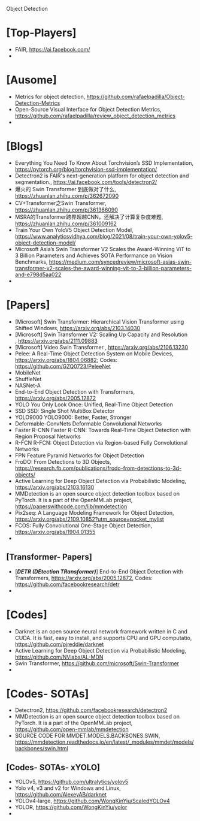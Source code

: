 Object Detection

# [Top-Players]
+ FAIR, https://ai.facebook.com/
+ 


# [Ausome]
+ Metrics for object detection, https://github.com/rafaelpadilla/Object-Detection-Metrics
+ Open-Source Visual Interface for Object Detection Metrics, https://github.com/rafaelpadilla/review_object_detection_metrics
+ 


# [Blogs]
+ Everything You Need To Know About Torchvision’s SSD Implementation, https://pytorch.org/blog/torchvision-ssd-implementation/
+ Detectron2 is FAIR's next-generation platform for object detection and segmentation., https://ai.facebook.com/tools/detectron2/
+ 爆火的 Swin Transformer 到底做对了什么, https://zhuanlan.zhihu.com/p/362672090
+ CV+Transformer之Swin Transformer, https://zhuanlan.zhihu.com/p/361366090
+ MSRA的Transformer跨界超越CNN，还解决了计算复杂度难题, https://zhuanlan.zhihu.com/p/361009162
+ Train Your Own YoloV5 Object Detection Model, https://www.analyticsvidhya.com/blog/2021/08/train-your-own-yolov5-object-detection-model/
+ Microsoft Asia’s Swin Transformer V2 Scales the Award-Winning ViT to 3 Billion Parameters and Achieves SOTA Performance on Vision Benchmarks, https://medium.com/syncedreview/microsoft-asias-swin-transformer-v2-scales-the-award-winning-vit-to-3-billion-parameters-and-e798d5aa022
+ 

# [Papers]
+ [Microsoft] Swin Transformer: Hierarchical Vision Transformer using Shifted Windows, https://arxiv.org/abs/2103.14030
+ [Microsoft] Swin Transformer V2: Scaling Up Capacity and Resolution , https://arxiv.org/abs/2111.09883
+ [Microsoft] Video Swin Transformer ,  https://arxiv.org/abs/2106.13230
+ Pelee: A Real-Time Object Detection System on Mobile Devices, https://arxiv.org/abs/1804.06882; Codes: https://github.com/GZQ0723/PeleeNet
+ MobileNet
+ ShuffleNet
+ NASNet-A
+ End-to-End Object Detection with Transformers, https://arxiv.org/abs/2005.12872
+ YOLO You Only Look Once: Unified, Real-Time Object Detection
+ SSD SSD: Single Shot MultiBox Detector
+ YOLO9000 YOLO9000: Better, Faster, Stronger
+ Deformable-ConvNets Deformable Convolutional Networks 
+ Faster R-CNN Faster R-CNN: Towards Real-Time Object Detection with Region Proposal Networks
+ R-FCN R-FCN: Object Detection via Region-based Fully Convolutional Networks
+ FPN Feature Pyramid Networks for Object Detection 
+ FroDO: From Detections to 3D Objects, https://research.fb.com/publications/frodo-from-detections-to-3d-objects/
+ Active Learning for Deep Object Detection via Probabilistic Modeling, https://arxiv.org/abs/2103.16130
+ MMDetection is an open source object detection toolbox based on PyTorch. It is a part of the OpenMMLab project, https://paperswithcode.com/lib/mmdetection
+ Pix2seq: A Language Modeling Framework for Object Detection, https://arxiv.org/abs/2109.10852?utm_source=pocket_mylist
+ FCOS: Fully Convolutional One-Stage Object Detection, https://arxiv.org/abs/1904.01355
+ 

## [Transformer- Papers]
+ [***DETR (DEtection TRansformer)***] End-to-End Object Detection with Transformers, https://arxiv.org/abs/2005.12872, Codes: https://github.com/facebookresearch/detr
+ 

# [Codes]
+ Darknet is an open source neural network framework written in C and CUDA. It is fast, easy to install, and supports CPU and GPU computatio, https://github.com/pjreddie/darknet
+ Active Learning for Deep Object Detection via Probabilistic Modeling, https://github.com/NVlabs/AL-MDN
+ Swin Transformer, https://github.com/microsoft/Swin-Transformer
+ 

# [Codes- SOTAs]
+ Detectron2, https://github.com/facebookresearch/detectron2
+ MMDetection is an open source object detection toolbox based on PyTorch. It is a part of the OpenMMLab project, https://github.com/open-mmlab/mmdetection
+ SOURCE CODE FOR MMDET.MODELS.BACKBONES.SWIN, https://mmdetection.readthedocs.io/en/latest/_modules/mmdet/models/backbones/swin.html


## [Codes- SOTAs- xYOLO]
+ YOLOv5, https://github.com/ultralytics/yolov5
+ Yolo v4, v3 and v2 for Windows and Linux, https://github.com/AlexeyAB/darknet
+ YOLOv4-large, https://github.com/WongKinYiu/ScaledYOLOv4
+ YOLOR, https://github.com/WongKinYiu/yolor
+ 


